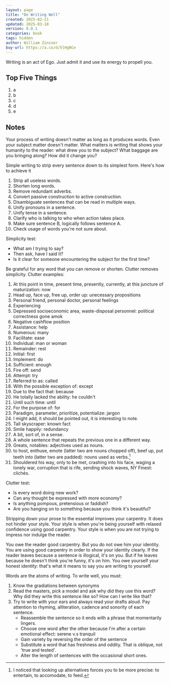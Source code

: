 ```yaml
---
layout: page
title: "On Writing Well"
created: 2025-02-21
updated: 2025-03-18
version: 0.0.1
categories: book
tags: hidden
author: William Zinsser
buy-url: https://a.co/d/5lHgNCe
---
```


Writing is an act of Ego. Just admit it and use its energy to propell you.

## Top Five Things

1. a
2. b
3. c
4. d
5. e


## Notes

Your process of writing doesn't matter as long as it produces words. Even your subject matter doesn't matter. What matters is writing that shows your humanity to the reader: what drew you to the subject? What baggage are you bringing along? How did it change you?

Simple writing to strip every sentence down to its simplest form. Here's how to achieve it
1. Strip all useless words.
2. Shorten long words.
3. Remove redundant adverbs.
4. Convert passive construction to active construction.
4. Disambiguate sentences that can be read in multiple ways.
5. Unify pronouns in a sentence.
6. Unify tense in a sentence.
7. Clarify who is talking to who when action takes place.
8. Make sure sentence B, logically follows sentence A.
9. Check usage of words you're not sure about.

Simplicity test:
* What am I trying to say?
* Then ask, have I said it?
* Is it clear for someone encountering the subject for the first time?

Be grateful for any word that you can remove or shorten. Clutter removes simplicity. Clutter examples:
1. At this point in time, present time, presently, currently, at this juncture of maturization: now
2. Head up, face up, free up, order up: unecessary propositions
3. Personal friend, personal doctor, personal feelings
4. Experiencing
5. Depressed socioeconomic area, waste-disposal personnel: political correctness gone amok
7. Negative cashflow position
8. Assistance: help
9. Numerous: many
10. Facilitate: ease
11. Individual: man or woman
12. Remainder: rest
13. Initial: first
14. Implement: do
15. Sufficient: enough
16. Fire off: send
15. Attempt: try
16. Referred to as: called
16. With the possible exception of: except
17. Due to the fact that: because
19. He totally lacked the ability: he couldn't
20. Until such time: until
21. For the purpose of: for
17. Paradigm, parameter, prioritize, potentialize: jargon
18. I might add, it should be pointed out, it is interesting to note.
20. Tall skyscraper: known fact
21. Smile happily: redundancy
22. A bit, sort of, in a sense.
23. A whole sentence that repeats the previous one in a different way.
23. Greats, notables: adjectives used as nouns.
23. to host, enthuse, emote (latter two are nouns chopped off), beef up, put teeth into (latter two are padded): nouns used as verbs.[^1]
23. Shouldered his way, only to be met, crashing into his face, waging a lonely war, corruption that is rife, sending shock waves, NY Finest: clichés.

[^1]: I noticed that looking up alternatives forces you to be more precise: to entertain, to accomodate, to feed.

Clutter test:
* Is every word doing new work?
* Can any thought be expressed with more economy?
* Is anything pompous, pretensious or faddish?
* Are you hanging on to something because you think it's beautiful?

Stripping down your prose to the essential improves your carpentry. It does not hinder your style. Your style is when you're being yourself with relaxed confidence using good carpentry. Your style is when you are not trying to impress nor indulge the reader.

You owe the reader good carpentry. But you do not owe him your identity. You are using good carpentry in order to show your identity clearly. If the reader leaves because a sentence is illogical, it's on you. But if he leaves because he doesn't think you're funny, it's on him. You owe yourself your honest identity: that's what it means to say you are writing to yourself.

Words are the atoms of writing. To write well, you must:
1. Know the gradiations between synonyms
2. Read the masters, pick a model and ask why did they use this word? Why did they write this sentence like so? How can I write like that?
3. Try to write with your ears and always read your drafts aloud. Pay attention to rhyming, alliteration, cadence and sonority of each sentence.
    * Reassemble the sentence so it ends with a phrase that momentarily lingers.
    * Choose one word after the other because I'm after a certain emotional effect: serene v.s tranquil
    * Gain variety by reversing the order of the sentence
    * Substitute a word that has freshness and oddity. That is oblique, not 'true and tested'.
    * Alter the length of sentences with the occasional short ones.
